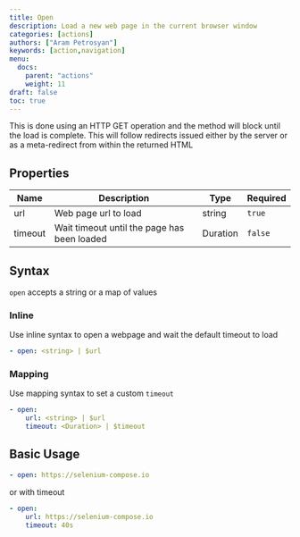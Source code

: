 ```yaml
---
title: Open
description: Load a new web page in the current browser window
categories: [actions]
authors: ["Aram Petrosyan"]
keywords: [action,navigation]
menu:
  docs:
    parent: "actions"
    weight: 11
draft: false
toc: true
---
```


This is done using an HTTP GET operation and the method will block until the load is complete.
This will follow redirects issued either by the server or as a meta-redirect from within the returned HTML

## Properties

Name|Description|Type|Required
---|---|---|---
url|Web page url to load|string|`true`
timeout|Wait timeout until the page has been loaded|Duration|`false`

## Syntax

`open` accepts a string or a map of values

### Inline

Use inline syntax to open a webpage and wait the default timeout to load

```yaml
- open: <string> | $url
```

### Mapping

Use mapping syntax to set a custom `timeout`

```yaml
- open:
    url: <string> | $url
    timeout: <Duration> | $timeout
```

## Basic Usage

```yaml
- open: https://selenium-compose.io
```

or with timeout

```yaml
- open:
    url: https://selenium-compose.io
    timeout: 40s
```
